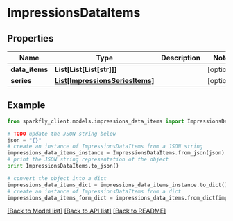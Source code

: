 # ImpressionsDataItems


## Properties
Name | Type | Description | Notes
------------ | ------------- | ------------- | -------------
**data_items** | **List[List[List[str]]]** |  | [optional] 
**series** | [**List[ImpressionsSeriesItems]**](ImpressionsSeriesItems.md) |  | [optional] 

## Example

```python
from sparkfly_client.models.impressions_data_items import ImpressionsDataItems

# TODO update the JSON string below
json = "{}"
# create an instance of ImpressionsDataItems from a JSON string
impressions_data_items_instance = ImpressionsDataItems.from_json(json)
# print the JSON string representation of the object
print ImpressionsDataItems.to_json()

# convert the object into a dict
impressions_data_items_dict = impressions_data_items_instance.to_dict()
# create an instance of ImpressionsDataItems from a dict
impressions_data_items_form_dict = impressions_data_items.from_dict(impressions_data_items_dict)
```
[[Back to Model list]](../README.md#documentation-for-models) [[Back to API list]](../README.md#documentation-for-api-endpoints) [[Back to README]](../README.md)


